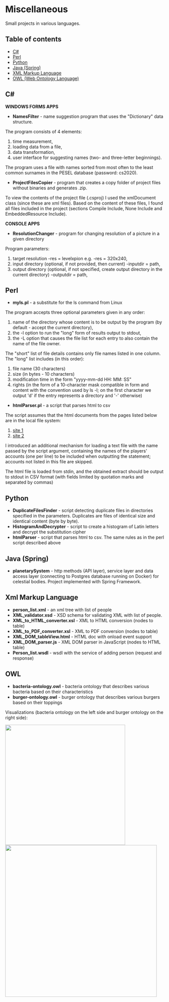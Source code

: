 # Miscellaneous
Small projects in various languages.

## Table of contents
* [C#](#C#)
* [Perl](#Perl)
* [Python](#Python)
* [Java (Spring)](#Java)
* [XML Markup Language](#Xml-Markup-Language)
* [OWL (Web Ontology Language)](#Owl)

## C# 

**WINDOWS FORMS APPS**

* **NamesFilter** - name suggestion program that uses the "Dictionary" data structure. 

The program consists of 4 elements:
1. time measurement,
2. loading data from a file,
3. data transformation,
4. user interface for suggesting names (two- and three-letter beginnings).

The program uses a file with names sorted from most often
to the least common surnames in the PESEL database (password: cs2020).

* **ProjectFilesCopier**  - program that creates a copy folder of project files without binaries and generates .zip.

To view the contents of the project file (.csproj) I used the xmlDocument class (since these are xml files). Based on the content of these files, I found all files included in the project (sections Compile Include, None Include and EmbeddedResource Include).

**CONSOLE APPS**
 
* **ResolutionChanger**  - program for changing resolution of a picture in a given directory

Program parameters:
1. target resolution -res = levelxpion e.g. -res = 320x240,
2. input directory (optional, if not provided, then current) -inputdir = path,
3. output directory (optional, if not specified, create output directory in the current directory) -outputdir = path,


## Perl 

* **myls.pl** - a substitute for the ls command from Linux

The program accepts three optional parameters given in any order:
1. name of the directory whose content is to be output by the program (by default - accept the current directory),
2. the -l option to run the "long" form of results output to stdout,
3. the -L option that causes the file list for each entry to also contain the name of the file owner.

The "short" list of file details contains only file names listed in one column. The "long" list includes (in this order):
1. file name (30 characters)
2. size (in bytes - 10 characters)
3. modification time in the form "yyyy-mm-dd HH: MM: SS"
4. rights (in the form of a 10-character mask compatible in form and content with the convention used by ls -l; on the first character we output 'd' if the entry represents a directory and '-' otherwise)

* **htmlParser.pl** - a script that parses html to csv

The script assumes that the html documents from the pages listed below are in the local file system:
1. [site 1](https://www.spoj.com/WIPING4/ranks/)
2. [site 2](https://www.spoj.com/WIPING5/ranks/)

I introduced an additional mechanism for loading a text file with the name passed by the script argument, containing the names of the players' accounts (one per line) to be included when outputting the statement; accounts not listed in this file are skipped.

The html file is loaded from stdin, and the obtained extract should be output to stdout in CSV format (with fields limited by quotation marks and separated by commas) 

## Python
* **DuplicateFilesFinder** - script detecting duplicate files in directories specified in the parameters. Duplicates are files of identical size and identical content (byte by byte).
* **HistogramAndDecrypter** - script to create a histogram of Latin letters and decrypt the substitution cipher
* **htmlParser** - script that parses html to csv. The same rules as in the perl script described above

## Java (Spring)
* **planetarySystem** - http methods (API layer), service layer and data access layer (connecting to Postgres database running on Docker) for celestial bodies. Project implemented with Spring Framework.

## Xml Markup Language

* **person_list.xml** - an xml tree with list of people
* **XML_validator.xsd** - XSD schema for validating XML with list of people.
* **XML_to_HTML_converter.xsl** - XML to HTML conversion (nodes to table)
* **XML_to_PDF_converter.xsl** - XML to PDF conversion (nodes to table)
* **XML_DOM_tableView.html** - HTML doc with onload event support
* **XML_DOM_parser.js** - XML DOM parser in JavaScript (nodes to HTML table)
* **Person_list.wsdl** - wsdl with the service of adding person (request and response)

## OWL
* **bacteria-ontology.owl** - bacteria ontology that describes various bacteria based on their characteristics
* **burger-ontology.owl** - burger ontology that describes various burgers based on their toppings 

Visualizations (bacteria ontology on the left side and burger ontology on the right side): 


<img src="./OWL/visualizations/bacteria_visualiztion.png" width="380"> <img src="./OWL/visualizations/burger_visualization.png" width="480">
